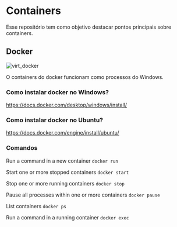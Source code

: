 # Containers

Esse repositório tem como objetivo destacar pontos principais sobre containers.

## Docker

![virt_docker](https://user-images.githubusercontent.com/41132563/154765115-020bac2d-6701-491c-b638-4f2c8c6c6020.png)

O containers do docker funcionam como processos do Windows.

### Como instalar docker no Windows? 

https://docs.docker.com/desktop/windows/install/

### Como instalar docker no Ubuntu?

https://docs.docker.com/engine/install/ubuntu/

### Comandos

Run a command in a new container
`docker run`

Start one or more stopped containers
`docker start`

Stop one or more running containers
`docker stop`

Pause all processes within one or more containers
`docker pause`

List containers
`docker ps` 

Run a command in a running container
`docker exec`

